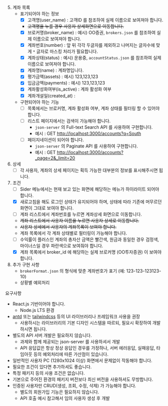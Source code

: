5. 계좌 목록
   - 표기되어야 하는 정보
     - [x] 고객명(user_name) : 고객ID 를 참조하여 실제 이름으로 보여져야 합니다.
     - ~~고객명을 누를 경우 사용자 상세화면으로 이동합니다.~~
     - [x] 브로커명(broker_name) : 예시) OO증권, `brokers.json` 를 참조하여 실제 이름으로 보여져야 합니다.
     - [x] 계좌번호(number) : 앞 뒤 각각 두글자를 제외하고 나머지는 글자수에 맞게 `*` 글자로 마스킹 처리가 필요합니다.
     - [x] 계좌상태(status) : 예시) 운용중, `accountStatus.json` 를 참조하여 실제 이름으로 보여져야 합니다.
     - [x] 계좌명(name) : 계좌명입니다.
     - [x] 평가금액(assets) : 예시) 123,123,123
     - [x] 입금금액(payments) : 예시) 123,123,123
     - [x] 계좌활성화여부(is_active) : 계좌 활성화 여부
     - [x] 계좌개설일(created_at) :
   - 구현되어야 하는 기능
     - [ ] 목록에서는 브로커명, 계좌 활성화 여부, 계좌 상태를 필터링 할 수 있어야 합니다.
     - [ ] 리스트 페이지에서는 검색이 가능해야 합니다.
       - `json-server` 의 Full-text Search API 를 사용하여 구현합니다.
       - 예시 : GET [http://localhost:3000/accounts?q=South](http://localhost:3000/accounts?q=South)
     - [ ] 페이지네이션이 되어야 합니다.
       - `json-server` 의 Paginate API 를 사용하여 구현합니다.
       - 예시 : GET [http://localhost:3000/accounts?\_page=2&\_limit=20](http://localhost:3000/accounts?%5C%5C_page=2&%5C%5C_limit=20)
6. 상세
   - [ ] 각 사용자, 계좌의 상세 페이지는 획득 가능한 대부분의 정보를 표시해주시면 됩니다.
7. 조건
   - [ ] Sider 메뉴에서는 현재 보고 있는 화면에 해당하는 메뉴가 하이라이트 되어야 합니다.
   - [x] 새로고침을 해도 로그인 상태가 유지되어야 하며, 상태에 따라 기존에 머무르던 화면이 그대로 보여야 합니다.
   - [ ] 계좌 리스트에서 계좌번호를 누르면 계좌상세 화면으로 이동합니다.
   - ~~계좌 리스트에서 사용자 이름을 누르면 사용자 상세로 이동합니다.~~
   - ~~사용자 상세에서 사용자의 계좌목록이 보여야 합니다.~~
   - 계좌 목록에서 각 계좌 상태별로 필터링이 가능해야 합니다.
   - [ ] 수익률이 플러스인 계좌의 총자산 금액은 빨간색, 원금과 동일한 경우 검정색, 마이너스일 경우 파란색으로 보여줘야 합니다.
   - [x] 계좌 목록에서 broker_id 에 해당하는 실제 브로커명 (OO투자증권) 이 보여야 합니다.
8. 추가 구현 사항
   - `brokerFormat.json` 의 형식에 맞춘 계좌번호가 표기 (예: 123-123-123123-10)
   - 상황별 예외처리

요구사항

- React.js 기반이어야 합니다.
  - Node.js LTS 환경
- [antd](https://ant.design/) 또는 [tailwindcss](https://tailwindcss.com/) 등의 UI 라이브러리나 프레임워크 사용을 권장
  - 사용하시는 라이브러리의 기본 디자인 시스템을 따르되, 필요시 확장하여 개발하시면 됩니다.
- 별도의 API 서버 개발은 필요하지 않습니다.
  - 과제와 함께 제공되는 json-server 를 사용하셔서 개발
  - API 응답값은 항상 정상 응답인 경우를 가정하나, 서버 에러응답, 실패응답, 타임아웃 등의 예외처리에 따른 가산점이 있습니다.
- 일반적인 사용자 PC (1280x1024 이상) 화면에서 문제없이 작동해야 합니다.
- 필요한 조건이 있다면 추가하셔도 좋습니다.
- 특정 패키지 등의 사용 조건은 없습니다.
- 기본으로 주어진 환경의 패키지 버전보다 최신 버전을 사용하셔도 무방합니다.
- 인증된 사용자만 CRUD(생성, 조회, 수정, 삭제) 가 가능해야 합니다.
  - 별도의 회원가입 기능은 필요하지 않습니다.
  - API 호출 예시 참고해서 임의 사용자 생성 후 개발
